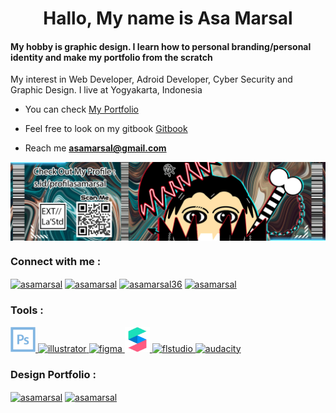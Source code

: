 <h1 align="center">Hallo, My name is Asa Marsal</h1>

#### My hobby is graphic design. I learn how to personal branding/personal identity and make my portfolio from the scratch
My interest in Web Developer, Adroid Developer, Cyber Security and Graphic Design. I live at Yogyakarta, Indonesia

- You can check [My Portfolio](https://s.id/profilasamarsal)
- Feel free to look on my gitbook [Gitbook](https://asamarsal.gitbook.io)

- Reach me **asamarsal@gmail.com**

<img align='center' src='https://github.com/asamarsal/asamarsal/blob/main/img/finalgitbarz.gif' width='900"'>

#### <h3 align="left">Connect with me :</h3>
<p align="left">
<a href="https://instagram.com/asamarsal" target="blank"><img align="center" src="https://raw.githubusercontent.com/rahuldkjain/github-profile-readme-generator/master/src/images/icons/Social/instagram.svg" alt="asamarsal" height="30" width="40" /></a>
<a href="https://linkedin.com/in/asamarsal" target="blank"><img align="center" src="https://raw.githubusercontent.com/rahuldkjain/github-profile-readme-generator/master/src/images/icons/Social/linked-in-alt.svg" alt="asamarsal" height="30" width="40" /></a>
<a href="https://www.youtube.com/c/asamarsal36" target="blank"><img align="center" src="https://raw.githubusercontent.com/rahuldkjain/github-profile-readme-generator/master/src/images/icons/Social/youtube.svg" alt="asamarsal36" height="30" width="40" /></a>
<a href="https://twitter.com/asamarsal" target="blank"><img align="center" src="https://raw.githubusercontent.com/rahuldkjain/github-profile-readme-generator/master/src/images/icons/Social/twitter.svg" alt="asamarsal" height="30" width="40" /></a>
</p>

#### <h3 align="left">Tools :</h3>
<p align="left"> <a href="https://www.photoshop.com/en" target="_blank" rel="noreferrer"> <img src="https://raw.githubusercontent.com/devicons/devicon/master/icons/photoshop/photoshop-line.svg" alt="photoshop" width="40" height="40"/> </a> <a href="https://www.adobe.com/in/products/illustrator.html" target="_blank" rel="noreferrer"> <img src="https://www.vectorlogo.zone/logos/adobe_illustrator/adobe_illustrator-icon.svg" alt="illustrator" width="40" height="40"/> </a> <a href="https://www.figma.com/" target="_blank" rel="noreferrer"> <img src="https://www.vectorlogo.zone/logos/figma/figma-icon.svg" alt="figma" width="40" height="40"/> </a> <a href="https://sparkar.facebook.com/ar-studio/" target="_blank" rel="noreferrer"> <img src="https://github.com/asamarsal/asamarsal/blob/main/img/sparkar1.png" alt="sparkar" width="40" height="40"/> </a> 
<a href="https://soundcloud.com/asamarsal" target="_blank" rel="noreferrer"> <img src="https://www.image-line.com/wp-content/themes/intracto/build/images/fl-header-logo.png" alt="flstudio" width="40" height="40"/> </a> 
<a href="https://soundcloud.com/asamarsal" target="_blank" rel="noreferrer"> <img src="https://www.audacityteam.org/wp-content/themes/wp_audacity/img/logo.png" alt="audacity" width="40" height="40"/> </a> </p>

#### <h3 align="left">Design Portfolio :</h3>
<a href="https://www.behance.net/asamarsal" target="blank"><img align="center" src="https://raw.githubusercontent.com/rahuldkjain/github-profile-readme-generator/master/src/images/icons/Social/behance.svg" alt="asamarsal" height="30" width="40" /></a>
<a href="https://dribbble.com/asamarsal" target="blank"><img align="center" src="https://raw.githubusercontent.com/rahuldkjain/github-profile-readme-generator/master/src/images/icons/Social/dribbble.svg" alt="asamarsal" height="30" width="40" /></a>
